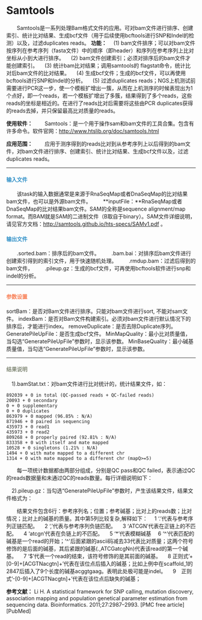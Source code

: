# Samtools
　　Samtools是一系列处理Bam格式文件的应用。可对bam文件进行排序、创建索引、统计比对结果、生成bcf文件（用于后续使用bcftools进行SNP和Indel的检测）以及，过滤duplicates reads。
**功能：**
　(1)	bam文件排序；可以对bam文件按序列在参考序列（fasta文件）中的顺序（即header）和序列在参考序列上比对坐标从小到大进行排序。
　(2)	bam文件创建索引；必须对排序后的bam文件才能创建索引。
　(3)	统计bam比对结果；调用samtools的 flagstat命令，统计比对后bam文件的比对结果。
　(4)	生成bcf文件；生成的bcf文件，可以再使用bcftools进行SNP和Indel的分析。
　(5)	过滤duplicates reads；NGS上机测试前需要进行PCR这一步，使一个模板扩增出一簇，从而在上机测序的时候表现出为1个点好，即一个reads，若一个模板扩增出了多簇，结果得到了多个reads，这些reads的坐标是相近的。在进行了reads比对后需要将这些由PCR duplicates获得的reads去掉，并只保留最高比对质量的reads。

**使用软件：**
　　Samtools：是一个用于操作sam和bam文件的工具合集。包含有许多命令。软件官网：http://www.htslib.org/doc/samtools.html

**应用范围：**
　　应用于测序得到的reads比对到从参考序列上以后得到的bam文件，对bam文件进行排序、创建索引、统计比对结果、生成bcf文件以及，过滤duplicates reads。
***
#### **<i class="glyphicon glyphicon-log-in" aria-hidden="true" style="color:#3090C7"></i><span style="color:#3090C7"> 输入文件**
　　该task的输入数据通常是来源于RnaSeqMap或者DnaSeqMap的比对结果bam文件，也可以是外源bam文件。
　　**inputFile：**RnaSeqMap或者DnaSeqMap的比对结果bam文件。SAM的全称是sequence alignment/map format。而BAM就是SAM的二进制文件（B取自于binary）。SAM文件详细说明，请见官方文档：http://samtools.github.io/hts-specs/SAMv1.pdf 。

#### **<i class="glyphicon glyphicon-log-out" aria-hidden="true" style="color:#3090C7"></i><span style="color:#3090C7"> 输出文件**
　　.sorted.bam：排序后的bam文件。
　　.bam.bai：对排序后bam文件进行创建索引得到的索引文件，用于快速随机处理。
　　.rmdup.bam：过滤后得到的bam文件，
　　.pileup.gz：生成的bcf文件，可再使用bcftools软件进行snp和indel的分析。 

***
#### **<i class="fa fa-cog" aria-hidden="true" style="color:#F88158"></i> <span style="color:#F88158">参数设置**
<label id='isSortBam'>sortBam：</label>是否对Bam文件进行排序。只能对bam文件进行sort, 不能对sam文件。
<label id='isIndexBam'>indexBam：</label>是否对Bam文件构建索引。必须对bam文件进行默认情况下的排序后，才能进行index。
<label id='removeDuplicate'>removeDuplicate：</label>是否去除Duplicate序列。 
<label id='GeneratePileUpFile'>GeneratePileUpFile：</label>是否生成bcf文件。
<label id='minMQ'>MinMapQuality：</label>最小比对质量值，当勾选“GeneratePileUpFile”参数时，显示该参数。
<label id='minBQ'>MinBaseQuality：</label>最小碱基质量值，当勾选“GeneratePileUpFile”参数时，显示该参数。
　
　
***
#### **<i class="fa fa-file-text" aria-hidden="true" style="color:#848b79"></i><span style="color:#848b79"> 结果说明**
　1).bamStat.txt：对bam文件进行比对统计的，统计结果文件，如：
```
892039 + 0 in total (QC-passed reads + QC-failed reads)
20093 + 0 secondary
0 + 0 supplementary
0 + 0 duplicates
863979 + 0 mapped (96.85% : N/A)
871946 + 0 paired in sequencing
435973 + 0 read1
435973 + 0 read2
809268 + 0 properly paired (92.81% : N/A)
833358 + 0 with itself and mate mapped
10528 + 0 singletons (1.21% : N/A)
1494 + 0 with mate mapped to a different chr
1314 + 0 with mate mapped to a different chr (mapQ>=5)
```
　　每一项统计数据都由两部分组成，分别是QC pass和QC failed，表示通过QC的reads数据量和未通过QC的reads数量。每行详细说明如下：
<div style="text-align:center"><img data-src="2.png" width="500px" ></img>
</div>
　2).pileup.gz：当勾选“GeneratePileUpFile”参数时，产生该结果文件，结果文件格式为：

<div style="text-align:center"><img data-src="1.png" width="500px" ></img>
</div>


　　结果文件包含6行：参考序列名；位置；参考碱基；比对上的reads数；比对情况；比对上的碱基的质量。其中第5列比较复杂,解释如下：
　1 ‘.’代表与参考序列正链匹配。
　2 ‘,’代表与参考序列负链匹配。
　3 ‘ATCGN’代表在正链上的不匹配。
　4 ‘atcgn’代表在负链上的不匹配。
　5 ‘*’代表模糊碱基
　6 ‘^’代表匹配的碱基是一个read的开始；’^'后面紧跟的ascii码减去33代表比对质量；这两个符号修饰的是后面的碱基，其后紧跟的碱基(.,ATCGatcgNn)代表该read的第一个碱基。
　7 ‘$’代表一个read的结束，该符号修饰的是其前面的碱基。
　8 正则式’\+[0-9]+[ACGTNacgtn]+’代表在该位点后插入的碱基；比如上例中在scaffold_1的2847后插入了9个长度的碱基acggtgaag。表明此处极可能是indel。
　9　正则式’-[0-9]+[ACGTNacgtn]+’代表在该位点后缺失的碱基；

**参考文献：**
Li H. A statistical framework for SNP calling, mutation discovery, association mapping and population genetical parameter estimation from sequencing data. Bioinformatics. 2011;27:2987–2993. [PMC free article] [PubMed]

